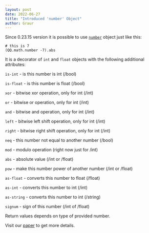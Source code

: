 ```yaml
---
layout: post
date: 2022-06-27
title: "Introduced 'number' Object"
author: Graur
---
```


Since 0.23.15 version it is possible to use
[`number`](https://github.com/objectionary/home/blob/master/objects/org/eolang/math/number.eo)
object just like this:

```
# this is 7
(QQ.math.number -7).abs 
```

It is a decorator of `int` and `float` objects with the following additional attributes:

<!--more-->

`is-int` - is this number is int (/bool)

`is-float` - is this number is float (/bool)

`xor` - bitwise xor operation, only for int (/int)

`or` - bitwise or operation, only for int (/int)

`and` - bitwise and operation, only for int (/int)

`left` - bitwise left shift operation, only for int (/int)

`right` - bitwise right shift operation, only for int (/int)

`neq` - this number not equal to another number (/bool)

`mod` - modulo operation (right now just for /int)

`abs` - absolute value (/int or /float)

`pow` - make this number power of another number (/int or /float)

`as-float` - converts this number to float (/float)

`as-int` - converts this number to int (/int)

`as-string` - converts this number to int (/string)

`signum` - sign of this number (/int of /float)

Return values depends on type of provided number.

Visit our [paper](https://arxiv.org/abs/2206.02585) to get more details.
